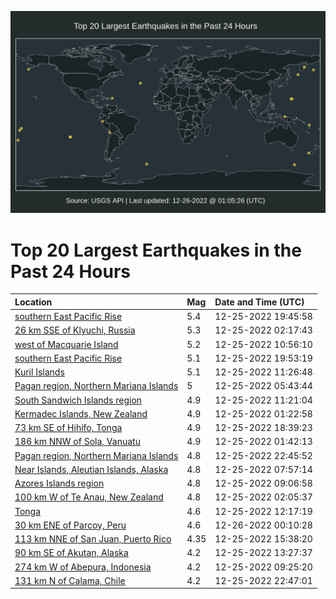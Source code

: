 ![Map](./map.png)

# Top 20 Largest Earthquakes in the Past 24 Hours

| Location | Mag | Date and Time (UTC) |
|:---|:---|:---|
| [southern East Pacific Rise](https://earthquake.usgs.gov/earthquakes/eventpage/us6000jbn5) | 5.4 | 12-25-2022 19:45:58 |
| [26 km SSE of Klyuchi, Russia](https://earthquake.usgs.gov/earthquakes/eventpage/us6000jbil) | 5.3 | 12-25-2022 02:17:43 |
| [west of Macquarie Island](https://earthquake.usgs.gov/earthquakes/eventpage/us6000jbl5) | 5.2 | 12-25-2022 10:56:10 |
| [southern East Pacific Rise](https://earthquake.usgs.gov/earthquakes/eventpage/us6000jbnq) | 5.1 | 12-25-2022 19:53:19 |
| [Kuril Islands](https://earthquake.usgs.gov/earthquakes/eventpage/us6000jblb) | 5.1 | 12-25-2022 11:26:48 |
| [Pagan region, Northern Mariana Islands](https://earthquake.usgs.gov/earthquakes/eventpage/us6000jbjm) | 5 | 12-25-2022 05:43:44 |
| [South Sandwich Islands region](https://earthquake.usgs.gov/earthquakes/eventpage/us6000jbla) | 4.9 | 12-25-2022 11:21:04 |
| [Kermadec Islands, New Zealand](https://earthquake.usgs.gov/earthquakes/eventpage/us6000jbi9) | 4.9 | 12-25-2022 01:22:58 |
| [73 km SE of Hihifo, Tonga](https://earthquake.usgs.gov/earthquakes/eventpage/us6000jbmn) | 4.9 | 12-25-2022 18:39:23 |
| [186 km NNW of Sola, Vanuatu](https://earthquake.usgs.gov/earthquakes/eventpage/us6000jbie) | 4.9 | 12-25-2022 01:42:13 |
| [Pagan region, Northern Mariana Islands](https://earthquake.usgs.gov/earthquakes/eventpage/us6000jbp9) | 4.8 | 12-25-2022 22:45:52 |
| [Near Islands, Aleutian Islands, Alaska](https://earthquake.usgs.gov/earthquakes/eventpage/us6000jbkl) | 4.8 | 12-25-2022 07:57:14 |
| [Azores Islands region](https://earthquake.usgs.gov/earthquakes/eventpage/us6000jbkw) | 4.8 | 12-25-2022 09:06:58 |
| [100 km W of Te Anau, New Zealand](https://earthquake.usgs.gov/earthquakes/eventpage/us6000jbii) | 4.8 | 12-25-2022 02:05:37 |
| [Tonga](https://earthquake.usgs.gov/earthquakes/eventpage/us6000jblh) | 4.6 | 12-25-2022 12:17:19 |
| [30 km ENE of Parcoy, Peru](https://earthquake.usgs.gov/earthquakes/eventpage/us6000jbpk) | 4.6 | 12-26-2022 00:10:28 |
| [113 km NNE of San Juan, Puerto Rico](https://earthquake.usgs.gov/earthquakes/eventpage/pr2022359000) | 4.35 | 12-25-2022 15:38:20 |
| [90 km SE of Akutan, Alaska](https://earthquake.usgs.gov/earthquakes/eventpage/ak022ghxu3eb) | 4.2 | 12-25-2022 13:27:37 |
| [274 km W of Abepura, Indonesia](https://earthquake.usgs.gov/earthquakes/eventpage/us6000jbl0) | 4.2 | 12-25-2022 09:25:20 |
| [131 km N of Calama, Chile](https://earthquake.usgs.gov/earthquakes/eventpage/us6000jbp5) | 4.2 | 12-25-2022 22:47:01 |
